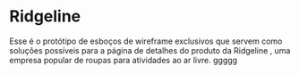 # Ridgeline
Esse é o protótipo de esboços de wireframe exclusivos que servem como soluções possíveis para a página de detalhes do produto da Ridgeline , uma empresa popular de roupas para atividades ao ar livre.
ggggg
